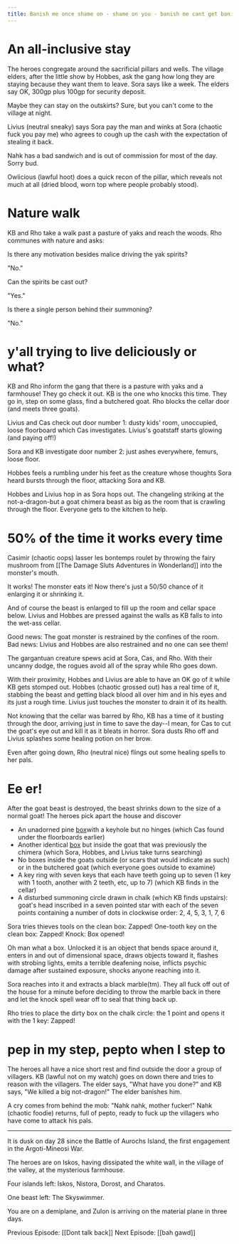 ```yaml
---
title: Banish me once shame on - shame on you - banish me cant get banished again
---
```

# An all-inclusive stay
The heroes congregate around the sacrificial pillars and wells. The village elders, after the little show by Hobbes, ask the gang how long they are staying because they want them to leave. Sora says like a week. The elders say OK, 300gp plus 100gp for security deposit. 

Maybe they can stay on the outskirts? Sure, but you can't come to the village at night.

Livius (neutral sneaky) says Sora pay the man and winks at Sora (chaotic fuck you pay me) who agrees to cough up the cash with the expectation of stealing it back.

Nahk has a bad sandwich and is out of commission for most of the day. Sorry bud. 

Owlicious (lawful hoot) does a quick recon of the pillar, which reveals not much at all (dried blood, worn top where people probably stood).

# Nature walk
KB and Rho take a walk past a pasture of yaks and reach the woods. Rho communes with nature and asks:

Is there any motivation besides malice driving the yak spirits?

"No."

Can the spirits be cast out?

"Yes."

Is there a single person behind their summoning?

"No."

# y'all trying to live deliciously or what?
KB and Rho inform the gang that there is a pasture with yaks and a farmhouse! They go check it out. KB is the one who knocks this time. They go in, step on some glass, find a butchered goat. Rho blocks the cellar door (and meets three goats). 

Livius and Cas check out door number 1: dusty kids' room, unoccupied, loose floorboard which Cas investigates. Livius's goatstaff starts glowing (and paying off!)

Sora and KB investigate door number 2: just ashes everywhere, femurs, loose floor.

Hobbes feels a rumbling under his feet as the creature whose thoughts Sora heard bursts through the floor, attacking Sora and KB. 

Hobbes and Livius hop in as Sora hops out. The changeling striking at the not-a-dragon-but a goat chimera beast as big as the room that is crawling through the floor. Everyone gets to the kitchen to help. 
# 50% of the time it works every time
Casimir (chaotic oops) lasser les bontemps roulet by throwing the fairy mushroom from [[The Damage Sluts Adventures in Wonderland]] into the monster's mouth. 

It works! The monster eats it! Now there's just a 50/50 chance of it enlarging it or shrinking it. 

And of course the beast is enlarged to fill up the room and cellar space below. Livius and Hobbes are pressed against the walls as KB falls to into the wet-ass cellar. 

Good news: The goat monster is restrained by the confines of the room. Bad news: Livius and Hobbes are also restrained and no one can see them!

The gargantuan creature spews acid at Sora, Cas, and Rho. With their uncanny dodge, the rogues avoid all of the spray while Rho goes down. 

With their proximity, Hobbes and Livius are able to have an OK go of it while KB gets stomped out. Hobbes (chaotic grossed out) has a real time of it, stabbing the beast and getting black blood all over him and in his eyes and its just a rough time. Livius just touches the monster to drain it of its health. 

Not knowing that the cellar was barred by Rho, KB has a time of it busting through the door, arriving just in time to save the day--I mean, for Cas to cut the goat's eye out and kill it as it bleats in horror. Sora dusts Rho off and Livius splashes some healing potion on her brow.

Even after going down, Rho (neutral nice) flings out some healing spells to her pals. 

# Ee er!
After the goat beast is destroyed, the beast shrinks down to the size of a normal goat! The heroes pick apart the house and discover
- An unadorned pine [box](https://www.youtube.com/watch?v=iretrYBuC_0)with a keyhole but no hinges (which Cas found under the floorboards earlier)
- Another identical  [box](https://www.youtube.com/watch?v=4304T-7kow4)  but inside the goat that was previously the chimera (which Sora, Hobbes, and Livius take turns searching)
- No boxes inside the goats outside (or scars that would indicate as such) or in the butchered goat (which everyone goes outside to examine)
- A key ring with seven keys that each have teeth going up to seven (1 key with 1 tooth, another with 2 teeth, etc, up to 7) (which KB finds in the cellar)
- A disturbed summoning circle drawn in chalk (which KB finds upstairs): goat's head inscribed in a seven pointed star with each of the seven points containing a number of dots in clockwise order: 2, 4, 5, 3, 1, 7, 6

Sora tries thieves tools on the clean box: Zapped! One-tooth key on the clean box: Zapped! Knock: Box opened!

Oh man what a box. Unlocked it is an object that bends space around it, enters in and out of dimensional space, draws objects toward it, flashes with strobing lights, emits a terrible deafening noise, inflicts psychic damage after sustained exposure, shocks anyone reaching into it. 

Sora reaches into it and extracts a black marble(tm). They all fuck off out of the house for a minute before deciding to throw the marble back in there and let the knock spell wear off to seal that thing back up.

Rho tries to place the dirty box on the chalk circle: the 1 point and opens it with the 1 key: Zapped!

# pep in my step, pepto when I step to
The heroes all have a nice short rest and find outside the door a group of villagers. KB (lawful not on my watch) goes on down there and tries to reason with the villagers. The elder says, "What have you done?" and KB says, "We killed a big not-dragon!" The elder banishes him.

A cry comes from behind the mob: "Nahk nahk, mother fucker!" Nahk (chaotic foodie) returns, full of pepto, ready to fuck up the villagers who have come to attack his pals.

---
It is dusk on day 28 since the Battle of Aurochs Island, the first engagement in the Argoti-Mineosi War.

The heroes are on Iskos, having dissipated the white wall, in the village of the valley, at the mysterious farmhouse.

Four islands left: Iskos, Nistora, Dorost, and Charatos.

One beast left: The Skyswimmer.

You are on a demiplane, and Zulon is arriving on the material plane in three days.

Previous Episode: [[Dont talk back]]
Next Episode: [[bah gawd]]